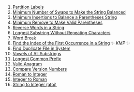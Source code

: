 1) [Partition Labels](https://leetcode.com/problems/partition-labels/)
2) [Minimum Number of Swaps to Make the String Balanced](https://leetcode.com/problems/minimum-number-of-swaps-to-make-the-string-balanced/)
3) [Minimum Insertions to Balance a Parentheses String](https://leetcode.com/problems/minimum-insertions-to-balance-a-parentheses-string/)
4) [Minimum Remove to Make Valid Parentheses](https://leetcode.com/problems/minimum-remove-to-make-valid-parentheses/)
5) [Reverse Words in a String](https://leetcode.com/problems/reverse-words-in-a-string/)
6) [Longest Substring Without Repeating Characters](https://leetcode.com/problems/longest-substring-without-repeating-characters/)
7) [Word Break](https://leetcode.com/problems/word-break/)
8) [Find the Index of the First Occurrence in a String](https://leetcode.com/problems/find-the-index-of-the-first-occurrence-in-a-string/) ✨ *KMP* ✨
9) [Find Duplicate File in System](https://leetcode.com/problems/find-duplicate-file-in-system/)
10) [Vowels of All Substrings](https://leetcode.com/problems/vowels-of-all-substrings/)
11) [Longest Common Prefix](https://leetcode.com/problems/longest-common-prefix/)
12) [Valid Anagram](https://leetcode.com/problems/valid-anagram/)
13) [Compare Version Numbers](https://leetcode.com/problems/compare-version-numbers/)
14) [Roman to Integer](https://leetcode.com/problems/roman-to-integer/)
15) [Integer to Roman](https://leetcode.com/problems/integer-to-roman/)
16) [String to Integer (atoi)](https://leetcode.com/problems/string-to-integer-atoi/)
